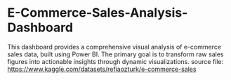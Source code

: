 # E-Commerce-Sales-Analysis-Dashboard
This dashboard provides a comprehensive visual analysis of e-commerce sales data, built using Power BI. The primary goal is to transform raw sales figures into actionable insights through dynamic visualizations.
source file: https://www.kaggle.com/datasets/refiaozturk/e-commerce-sales
